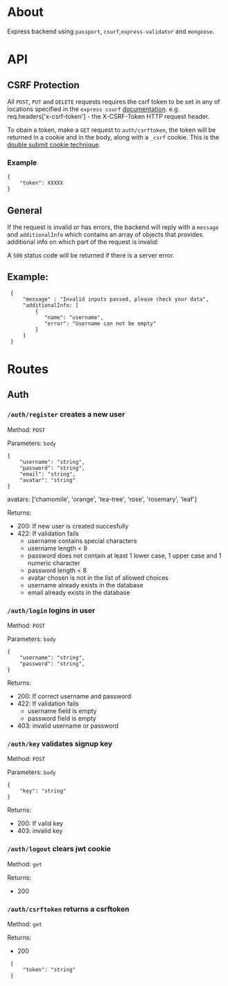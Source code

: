 # About

Express backend using `passport`, `csurf`,`express-validator` and `mongoose`.

# API

## CSRF Protection

All `POST`, `PUT` and `DELETE` requests requires the csrf token to be set in any of locations specified in the `express csurf` [documentation](http://expressjs.com/en/resources/middleware/csurf.html). e.g. req.headers['x-csrf-token'] - the X-CSRF-Token HTTP request header.

To obain a token, make a `GET` request to `auth/csrftoken`, the token will be returned in a cookie and in the body, along with a `_csrf` cookie. This is the [double submit cookie technique](https://cheatsheetseries.owasp.org/cheatsheets/Cross-Site_Request_Forgery_Prevention_Cheat_Sheet.html#double-submit-cookie).

### Example
```
{
    "token": XXXXX
}
```
## General

If the request is invalid or has errors, the backend will reply with a `message` and `additionalInfo` which contains an array of objects that provides additional info on which part of the request is invalid:

A `500` status code will be returned if there is a server error.

## Example:

```
 {
     "message" : "Invalid inputs passed, please check your data",
     "additionalInfo: [
         {
            "name": "username",
            "error": "Username can not be empty"
         }
     ]
 }
```
# Routes

## Auth

###  `/auth/register` creates a new user

Method: `POST`

Parameters: `body`

```
{
    "username": "string",
    "password": "string",
    "email": "string",
    "avatar": "string"
}
```
avatars: ['chamomile', 'orange', 'tea-tree', 'rose', 'rosemary', 'leaf']

Returns:
* 200: If new user is created succesfully
* 422: If validation fails
    - username contains special characters
    - username length < 8
    - password does not contain at least 1 lower case, 1 upper case and 1 numeric character
    - password length < 8
    - avatar chosen is not in the list of allowed choices
    - username already exists in the database
    - email already exists in the database

###  `/auth/login` logins in user

Method: `POST`

Parameters: `body`

```
{
    "username": "string",
    "password": "string",
}
```

Returns:
* 200: If correct username and password
* 422: If validation fails
    - username field is empty
    - password field is empty
* 403: invalid username or password

###  `/auth/key` validates signup key

Method: `POST`

Parameters: `body`

```
{
    "key": "string"
}
```

Returns:
* 200: If valid key
* 403: invalid key

###  `/auth/logout` clears jwt cookie

Method: `get`

Returns:
* 200

###  `/auth/csrftoken` returns a csrftoken

Method: `get`

Returns:
* 200
```
 {
     "token": "string"
 }
```